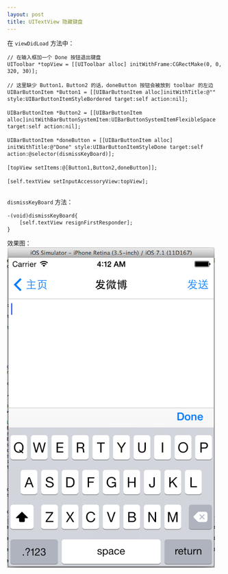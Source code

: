 ```yaml
---
layout: post
title: UITextView 隐藏键盘
---
```



在 `viewDidLoad` 方法中：

```
// 在输入框加一个 Done 按钮退出键盘
UIToolbar *topView = [[UIToolbar alloc] initWithFrame:CGRectMake(0, 0, 320, 30)];

// 这里缺少 Button1，Button2 的话，doneButton 按钮会被放到 toolbar 的左边
UIBarButtonItem *Button1 = [[UIBarButtonItem alloc]initWithTitle:@"" style:UIBarButtonItemStyleBordered target:self action:nil];

UIBarButtonItem *Button2 = [[UIBarButtonItem alloc]initWithBarButtonSystemItem:UIBarButtonSystemItemFlexibleSpace target:self action:nil];

UIBarButtonItem *doneButton = [[UIBarButtonItem alloc] initWithTitle:@"Done" style:UIBarButtonItemStyleDone target:self action:@selector(dismissKeyBoard)];

[topView setItems:@[Button1,Button2,doneButton]];

[self.textView setInputAccessoryView:topView];
    
```

`dismissKeyBoard` 方法：

```
-(void)dismissKeyBoard{
    [self.textView resignFirstResponder];
}
```

效果图：
![](https://raw.githubusercontent.com/JeOam/jeoam.github.io/9483f32c6b660e86028da07b0dc06cc10efda52b/images/2014-05-10.png)